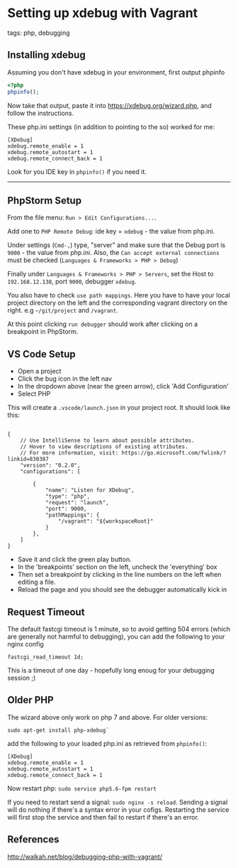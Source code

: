 # Setting up xdebug with Vagrant

tags: php, debugging

## Installing xdebug

Assuming you don't have xdebug in your environment, first output phpinfo

```php
<?php
phpinfo();
```

Now take that output, paste it into https://xdebug.org/wizard.php, and follow the instructions.

These php.ini settings (in addition to pointing to the so) worked for me:

```
[XDebug]
xdebug.remote_enable = 1
xdebug.remote_autostart = 1
xdebug.remote_connect_back = 1
```

Look for you IDE key in `phpinfo()` if you need it.

---

## PhpStorm Setup

From the file menu: `Run > Edit Configurations...`.

Add one to `PHP Remote Debug`: ide key = `xdebug` - the value from php.ini.

Under settings (`Cmd-,`) type, "server" and make sure that the Debug port is
`9000` - the value from php.ini. Also, the `Can accept external connections` must
be checked (`Languages & Frameworks > PHP > Debug`)

Finally under `Languages & Frameworks > PHP > Servers`, set the Host to `192.168.12.138`, port `9000`,
debugger `xdebug`.

You also have to check `use path mappings`. Here you have to have your local project directory
on the left and the corresponding vagrant directory on the right. e.g `~/git/project` and `/vagrant`.

At this point clicking `run debugger` should work after clicking on a breakpoint
in PhpStorm.

## VS Code Setup
- Open a project
- Click the bug icon in the left nav
- In the dropdown above (near the green arrow), click 'Add Configuration'
- Select PHP

This will create a `.vscode/launch.json` in your project root. It should look like this:

```

{
    // Use IntelliSense to learn about possible attributes.
    // Hover to view descriptions of existing attributes.
    // For more information, visit: https://go.microsoft.com/fwlink/?linkid=830387
    "version": "0.2.0",
    "configurations": [

        {
            "name": "Listen for XDebug",
            "type": "php",
            "request": "launch",
            "port": 9000,
            "pathMappings": {
                "/vagrant": "${workspaceRoot}"
            }
        },
    ]
}
```
- Save it and click the green play button.
- In the 'breakpoints' section on the left, uncheck the 'everything' box
- Then set a breakpoint by clicking in the line numbers on the left when editing a file.
- Reload the page and you should see the debugger automatically kick in

## Request Timeout
The default fastcgi timeout is 1 minute, so to avoid getting 504 errors (which
  are generally not harmful to debugging), you can add the
following to your nginx config

```
fastcgi_read_timeout 1d;
```

This is a timeout of one day - hopefully long enoug for your debugging session ;)

## Older PHP

The wizard above only work on php 7 and above. For older versions:

```
sudo apt-get install php-xdebug`
```

add the following to your loaded php.ini as retrieved from `phpinfo()`:

```
[XDebug]
xdebug.remote_enable = 1
xdebug.remote_autostart = 1
xdebug.remote_connect_back = 1
```

Now restart php: `sudo service php5.6-fpm restart`

If you need to restart send a signal: `sudo nginx -s reload`. Sending a signal will do nothing if there's a syntax error in your cofigs. Restarting the service will first stop the service and then fail to restart if there's an error.



## References

http://walkah.net/blog/debugging-php-with-vagrant/
